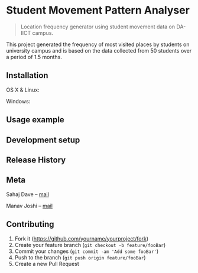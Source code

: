 # Student Movement Pattern Analyser
> Location frequency generator using student movement data on DA-IICT campus.


This project generated the frequency of most visited places by students on university campus and is based on the data collected from 50 students over a period of 1.5 months. 

## Installation

OS X & Linux:


Windows:

## Usage example


## Development setup


## Release History


## Meta

Sahaj Dave – [mail](mailto:201912103@daiict.ac.in) 

Manav Joshi – [mail](mailto:201912102@daiict.ac.in) 

## Contributing

1. Fork it (<https://github.com/yourname/yourproject/fork>)
2. Create your feature branch (`git checkout -b feature/fooBar`)
3. Commit your changes (`git commit -am 'Add some fooBar'`)
4. Push to the branch (`git push origin feature/fooBar`)
5. Create a new Pull Request

